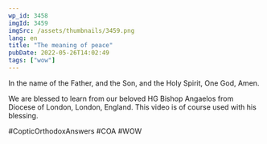```yaml
---
wp_id: 3458
imgId: 3459
imgSrc: /assets/thumbnails/3459.png
lang: en
title: "The meaning of peace"
pubDate: 2022-05-26T14:02:49
tags: ["wow"]
---
```


<!-- page: 6 -->

<p>In the name of the Father, and the Son, and the Holy Spirit, One God, Amen. </p>
<p>We are blessed to learn from our beloved HG Bishop Angaelos from Diocese of London, London, England. This video is of course used with his blessing.</p>
<p>#CopticOrthodoxAnswers #COA #WOW</p>
